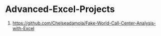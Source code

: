 # Advanced-Excel-Projects

1. https://github.com/Chelseadamola/Fake-World-Call-Center-Analysis-with-Excel
